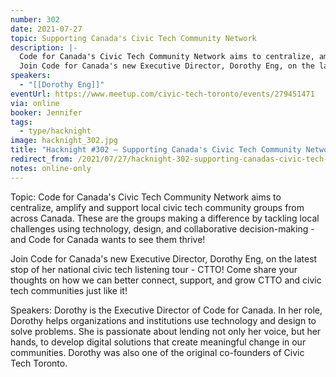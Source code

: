 ```yaml
---
number: 302
date: 2021-07-27
topic: Supporting Canada's Civic Tech Community Network
description: |-
  Code for Canada's Civic Tech Community Network aims to centralize, amplify and support local civic tech community groups from across Canada. These are the groups making a difference by tackling local challenges using technology, design, and collaborative decision-making - and Code for Canada wants to see them thrive!
  Join Code for Canada's new Executive Director, Dorothy Eng, on the latest stop of her national civic tech listening tour - CTTO! Come share your thoughts on how we can better connect, support, and grow CTTO and civic tech communities just like it!
speakers:
  - "[[Dorothy Eng]]"
eventUrl: https://www.meetup.com/civic-tech-toronto/events/279451471
via: online
booker: Jennifer
tags:
  - type/hacknight
image: hacknight_302.jpg
title: "Hacknight #302 – Supporting Canada's Civic Tech Community Network"
redirect_from: /2021/07/27/hacknight-302-supporting-canadas-civic-tech-community-network-with-dorothy-eng/
notes: online-only
---
```


Topic:
Code for Canada's Civic Tech Community Network aims to centralize, amplify and support local civic tech community groups from across Canada. These are the groups making a difference by tackling local challenges using technology, design, and collaborative decision-making - and Code for Canada wants to see them thrive!

Join Code for Canada's new Executive Director, Dorothy Eng, on the latest stop of her national civic tech listening tour - CTTO! Come share your thoughts on how we can better connect, support, and grow CTTO and civic tech communities just like it!

Speakers:
Dorothy is the Executive Director of Code for Canada. In her role, Dorothy helps organizations and institutions use technology and design to solve problems. She is passionate about lending not only her voice, but her hands, to develop digital solutions that create meaningful change in our communities. Dorothy was also one of the original co-founders of Civic Tech Toronto.

